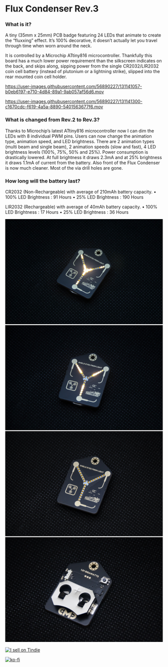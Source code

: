 # Flux Condenser Rev.3

### **What is it?**

A tiny (35mm x 25mm) PCB badge featuring 24 LEDs that animate to create the “fluxxing” effect. It’s 100% decorative, it doesn’t actually let you travel through time when worn around the neck.

It is controlled by a Microchip ATtiny816 microcontroller. Thankfully this board has a much lower power requirement than the silkscreen indicates on the back, and skips along, sipping power from the single CR2032/LIR2032 coin cell battery (instead of plutonium or a lightning strike), slipped into the rear mounted coin cell holder.

https://user-images.githubusercontent.com/56890227/131141057-b0eb6197-e710-4d84-89a1-9ab057af56d6.mov

https://user-images.githubusercontent.com/56890227/131141300-c1670cdc-f619-4a5a-8890-5401563677f6.mov

### **What is changed from Rev.2 to Rev.3?**

Thanks to Microchip’s latest ATtiny816 microcontroller now I can dim the LEDs with 8 individual PWM pins. Users can now change the animation type, animation speed, and LED brightness. There are 2 animation types (multi beam and single beam), 2 animation speeds (slow and fast), 4 LED brightness levels (100%, 75%, 50% and 25%).  Power consumption is drastically lowered. At full brightness it draws 2.3mA and at 25% brightness it draws 1.1mA of current from the battery. Also front of the Flux Condenser is now much cleaner. Most of the via drill holes are gone.




### **How long will the battery last?**

CR2032 (Non-Rechargeable) with average of 210mAh battery capacity.
•	100% LED Brightness :   91 Hours
•	25% LED Brightness	 :   190 Hours

LIR2032 (Rechargeable) with average of 40mAh battery capacity.
•	100% LED Brightness :   17 Hours
•	25% LED Brightness	 :   36 Hours


![Multi Beam](/Photo/FC_Rev.3_Front_mBeam.jpg)
![Single Beam](/Photo/FC_Rev.3_Front_sBeam.jpg)
![Front](/Photo/FC_Rev.3_Front.jpg)
![Back](/Photo/FC_Rev.3_Back.jpg)

<a href="https://www.tindie.com/stores/curiousmindsdev/?ref=offsite_badges&utm_source=sellers_Hojadurdy&utm_medium=badges&utm_campaign=badge_large"><img src="https://d2ss6ovg47m0r5.cloudfront.net/badges/tindie-larges.png" alt="I sell on Tindie" width="200" height="104"></a>

[![ko-fi](https://www.ko-fi.com/img/githubbutton_sm.svg)](https://ko-fi.com/O4O512Z0W)
